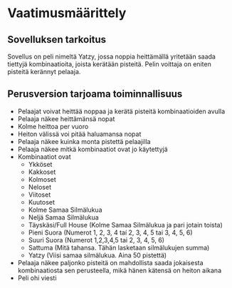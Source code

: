 # Vaatimusmäärittely

## Sovelluksen tarkoitus
Sovellus on peli nimeltä Yatzy, jossa noppia heittämällä yritetään saada tiettyjä kombinaatioita, joista kerätään pisteitä. 
Pelin voittaja on eniten pisteitä kerännyt pelaaja.

## Perusversion tarjoama toiminnallisuus
- Pelaajat voivat heittää noppaa ja kerätä pisteitä kombinaatioiden avulla
- Pelaaja näkee heittämänsä nopat
- Kolme heittoa per vuoro
- Heiton välissä voi pitää haluamansa nopat
- Pelaaja näkee kuinka monta pistettä pelaajilla
- Pelaaja näkee mitkä kombinaatiot ovat jo käytettyjä
- Kombinaatiot ovat
  - Ykköset
  - Kakkoset
  - Kolmoset
  - Neloset
  - Viitoset
  - Kuutoset
  - Kolme Samaa Silmälukua
  - Neljä Samaa Silmälukua
  - Täyskäsi/Full House (Kolme Samaa Silmälukua ja pari jotain toista)
  - Pieni Suora (Numerot 1, 2, 3, 4 taí 2, 3, 4, 5 tai 3, 4, 5, 6)
  - Suuri Suora (Numerot 1,2,3,4,5 tai 2, 3, 4, 5, 6)
  - Sattuma (Mitä tahansa. Tähän lasketaan silmälukujen summa)
  - Yatzy (Viisi samaa silmälukua. Aina 50 pistettä)
- Pelaaja näkee paljonko pisteitä on mahdollista saada jokaisesta kombinaatiosta sen perusteella, mikä hänen kätensä on heiton aikana
- Peli ohi viesti
